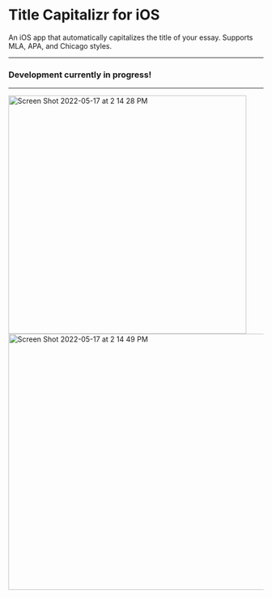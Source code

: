 # Title Capitalizr for iOS
An iOS app that automatically capitalizes the title of your essay. Supports MLA, APA, and Chicago styles.

---

### Development currently in progress!

---

<img width="470" alt="Screen Shot 2022-05-17 at 2 14 28 PM" src="https://user-images.githubusercontent.com/35755386/168882738-2675c159-e16a-42d1-8113-bf511dfb1fad.png">

<img width="505" alt="Screen Shot 2022-05-17 at 2 14 49 PM" src="https://user-images.githubusercontent.com/35755386/168882755-b9dfddc3-9294-4a95-b93b-57bf2ff9dd61.png">
